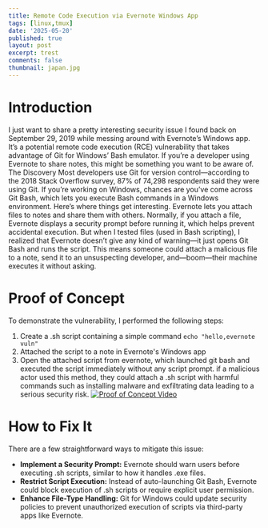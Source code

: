 ```yaml
---
title: Remote Code Execution via Evernote Windows App
tags: [linux,tmux]
date: '2025-05-20'
published: true
layout: post
excerpt: trest
comments: false
thumbnail: japan.jpg
---
```


# Introduction

I just want to share a pretty interesting security issue I found back on September 29, 2019 while messing around with Evernote’s Windows app. It’s a potential remote code execution (RCE) vulnerability that takes advantage of Git for Windows’ Bash emulator. If you’re a developer using Evernote to share notes, this might be something you want to be aware of.
The Discovery
Most developers use Git for version control—according to the 2018 Stack Overflow survey, 87% of 74,298 respondents said they were using Git. If you’re working on Windows, chances are you’ve come across Git Bash, which lets you execute Bash commands in a Windows environment.
Here’s where things get interesting. Evernote lets you attach files to notes and share them with others. Normally, if you attach a  file, Evernote displays a security prompt before running it, which helps prevent accidental execution. But when I tested  files (used in Bash scripting), I realized that Evernote doesn’t give any kind of warning—it just opens Git Bash and runs the script. This means someone could attach a malicious  file to a note, send it to an unsuspecting developer, and—boom—their machine executes it without asking.

# Proof of Concept
To demonstrate the vulnerability, I performed the following steps:
1. Create a .sh script containing a simple command `echo "hello,evernote vuln"`
2. Attached the script to a note in Evernote's Windows app
3. Open the attached script from evernote, which launched git bash and executed the script immediately without any script prompt.
if a malicious actor used this method, they could attach a .sh script with harmful commands such as installing malware and exfiltrating data leading to a serious security risk.
[![Proof of Concept Video](https://img.youtube.com/vi/vmccHU_ghHc/0.jpg)](https://www.youtube.com/watch?v=vmccHU_ghHc)

# How to Fix It

There are a few straightforward ways to mitigate this issue:

- **Implement a Security Prompt:** Evernote should warn users before executing .sh scripts, similar to how it handles .exe files.
- **Restrict Script Execution:** Instead of auto-launching Git Bash, Evernote could block execution of .sh scripts or require explicit user permission.
- **Enhance File-Type Handling:** Git for Windows could update security policies to prevent unauthorized execution of scripts via third-party apps like Evernote.

